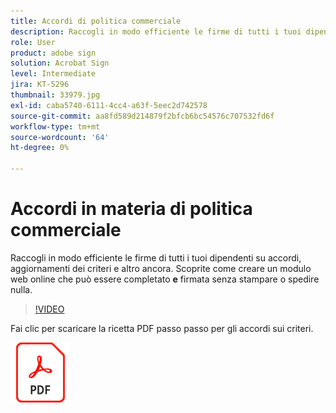 ```yaml
---
title: Accordi di politica commerciale
description: Raccogli in modo efficiente le firme di tutti i tuoi dipendenti su accordi, aggiornamenti e altro ancora
role: User
product: adobe sign
solution: Acrobat Sign
level: Intermediate
jira: KT-5296
thumbnail: 33979.jpg
exl-id: caba5740-6111-4cc4-a63f-5eec2d742578
source-git-commit: aa8fd589d214879f2bfcb6bc54576c707532fd6f
workflow-type: tm+mt
source-wordcount: '64'
ht-degree: 0%

---
```


# Accordi in materia di politica commerciale

Raccogli in modo efficiente le firme di tutti i tuoi dipendenti su accordi, aggiornamenti dei criteri e altro ancora. Scoprite come creare un modulo web online che può essere completato **e** firmata senza stampare o spedire nulla.

>[!VIDEO](https://video.tv.adobe.com/v/33979?quality=12&learn=on&hidetitle=true)

Fai clic per scaricare la ricetta PDF passo passo per gli accordi sui criteri.

[![Scarica la PDF Recipe](../assets/acrobat_PDF_96.png)](../assets/adobe-sign_set_up_a_web_form_use_case.pdf)
